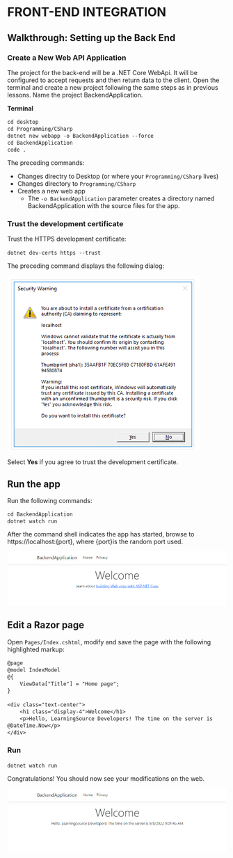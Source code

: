 # FRONT-END INTEGRATION

## Walkthrough: Setting up the Back End

### Create a New Web API Application

The project for the back-end will be a .NET Core WebApi. It will be configured to accept requests and then return data to the client. Open the terminal and create a new project following the same steps as in previous lessons. Name the project BackendApplication.

**Terminal**

```
cd desktop
cd Programming/CSharp
dotnet new webapp -o BackendApplication --force
cd BackendApplication
code .
```

The preceding commands:

  - Changes directry to Desktop (or where your `Programming/CSharp` lives)
  - Changes directory to `Programming/CSharp`
  - Creates a new web app
    - The `-o BackendApplication` parameter creates a directory named BackendApplication with the source files for the app.
    
### Trust the development certificate

Trust the HTTPS development certificate:

`dotnet dev-certs https --trust`

The preceding command displays the following dialog:

![](https://github.com/DrVicki/front-end-integration/blob/main/images/securitywarning.png)

Select **Yes** if you agree to trust the development certificate.

## Run the app

Run the following commands:

```
cd BackendApplication
dotnet watch run
```
After the command shell indicates the app has started, browse to https://localhost:{port}, where {port}is the random port used.

![](https://github.com/DrVicki/front-end-integration/blob/main/images/weburl.png)

## Edit a Razor page

Open `Pages/Index.cshtml`, modify and save the page with the following highlighted markup:

```
@page
@model IndexModel
@{
    ViewData["Title"] = "Home page";
}

<div class="text-center">
    <h1 class="display-4">Welcome</h1>
    <p>Hello, LearningSource Developers! The time on the server is @DateTime.Now</p>
</div>
```

### Run

`dotnet watch run`


Congratulations! You should now see your modifications on the web.

![](https://github.com/DrVicki/front-end-integration/blob/main/modifiedweburl.png)





